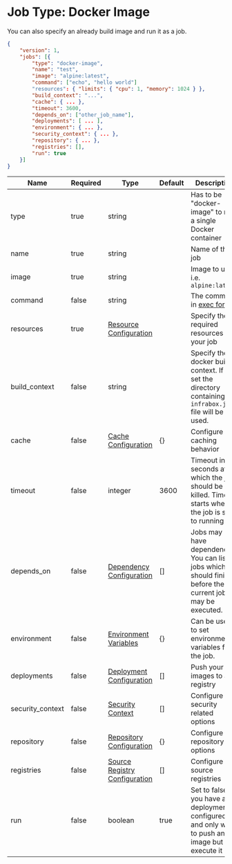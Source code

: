 # Job Type: Docker Image
You can also specify an already build image and run it as a job.

```json
{
    "version": 1,
    "jobs": [{
        "type": "docker-image",
        "name": "test",
        "image": "alpine:latest",
        "command": ["echo", "hello world"]
        "resources": { "limits": { "cpu": 1, "memory": 1024 } },
        "build_context": "...",
        "cache": { ... },
        "timeout": 3600,
        "depends_on": ["other_job_name"],
        "deployments": [ ... ],
        "environment": { ... },
        "security_context": { ... },
        "repository": { ... },
        "registries": [],
        "run": true
    }]
}
```

| Name | Required | Type | Default | Description |
|------|----------|------|---------|-------------|
|type|true|string||Has to be "docker-image" to run a single Docker container|
|name|true|string||Name of the job|
|image|true|string||Image to use, i.e. `alpine:latest`|
|command|false|string||The command in [exec form](https://docs.docker.com/engine/reference/builder/#cmd)|
|resources|true|[Resource Configuration](/docs/job/resources.md)||Specify the required resources for your job|
|build_context|false|string||Specify the docker build context. If not set the directory containing the `infrabox.json` file will be used.|
|cache|false|[Cache Configuration](/docs/job/cache.md)|{}|Configure the caching behavior|
|timeout|false|integer|3600|Timeout in seconds after which the job should be killed. Timeout starts when the job is set to running|
|depends_on|false|[Dependency Configuration](/docs/job/dependencies.md)|[]|Jobs may have dependencies. You can list all jobs which should finish before the current job may be executed.|
|environment|false|[Environment Variables](/docs/job/env_vars.md)|{}|Can be used to set environment variables for the job.|
|deployments|false|[Deployment Configuration](/docs/job/deployments.md)|[]|Push your images to a registry|
|security_context|false|[Security Context](/docs/job/security.md)|[]|Configure security related options|
|repository|false|[Repository Configuration](/docs/job/repository.md)|{}|Configure git repository options|
|registries|false|[Source Registry Configuration](/docs/job/source_registry.md)|[]|Configure the source registries|
|run|false|boolean|true|Set to false if you have a deployment configured and only want to push an image but not execute it|
